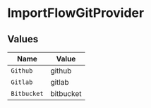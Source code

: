 # ImportFlowGitProvider


## Values

| Name        | Value       |
| ----------- | ----------- |
| `Github`    | github      |
| `Gitlab`    | gitlab      |
| `Bitbucket` | bitbucket   |